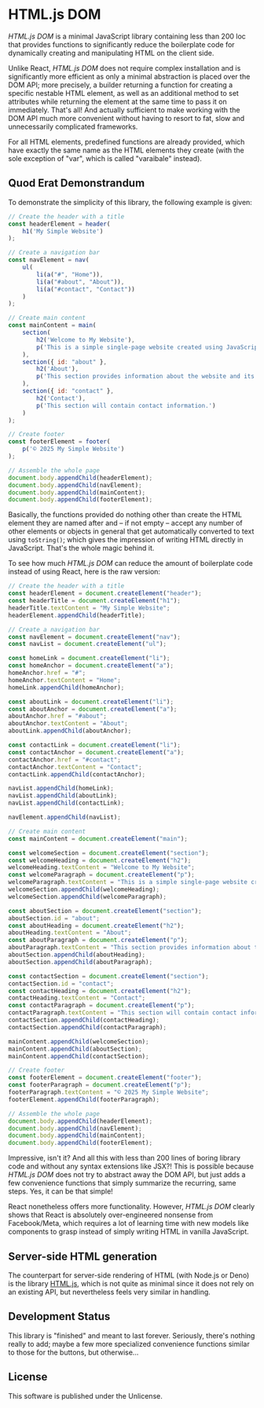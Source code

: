 # HTML.js DOM

*HTML.js DOM* is a minimal JavaScript library containing less than 200 loc that provides functions to significantly reduce the boilerplate code for dynamically creating and manipulating HTML on the client side.

Unlike React, *HTML.js DOM* does not require complex installation and is significantly more efficient as only a minimal abstraction is placed over the DOM API; more precisely, a builder returning a function for creating a specific nestable HTML element, as well as an additional method to set attributes while returning the element at the same time to pass it on immediately. That's all! And actually sufficient to make working with the DOM API much more convenient without having to resort to fat, slow and unnecessarily complicated frameworks.

For all HTML elements, predefined functions are already provided, which have exactly the same name as the HTML elements they create (with the sole exception of "var", which is called "varaibale" instead).

## Quod Erat Demonstrandum

To demonstrate the simplicity of this library, the following example is given:

```javascript
// Create the header with a title
const headerElement = header(
    h1('My Simple Website')
);

// Create a navigation bar
const navElement = nav(
    ul(
        li(a("#", "Home")),
        li(a("#about", "About")),
        li(a("#contact", "Contact"))
    )
);

// Create main content
const mainContent = main(
    section(
        h2('Welcome to My Website'),
        p('This is a simple single-page website created using JavaScript and the custom DSL.')
    ),
    section({ id: "about" },
        h2('About'),
        p('This section provides information about the website and its purpose.')
    ),
    section({ id: "contact" },
        h2('Contact'),
        p('This section will contain contact information.')
    )
);

// Create footer
const footerElement = footer(
    p('© 2025 My Simple Website')
);

// Assemble the whole page
document.body.appendChild(headerElement);
document.body.appendChild(navElement);
document.body.appendChild(mainContent);
document.body.appendChild(footerElement);
```

Basically, the functions provided do nothing other than create the HTML element they are named after and – if not empty – accept any number of other elements or objects in general that get automatically converted to text using `toString()`; which gives the impression of writing HTML directly in JavaScript. That's the whole magic behind it.

To see how much *HTML.js DOM* can reduce the amount of boilerplate code instead of using React, here is the raw version:

```javascript
// Create the header with a title
const headerElement = document.createElement("header");
const headerTitle = document.createElement("h1");
headerTitle.textContent = "My Simple Website";
headerElement.appendChild(headerTitle);

// Create a navigation bar
const navElement = document.createElement("nav");
const navList = document.createElement("ul");

const homeLink = document.createElement("li");
const homeAnchor = document.createElement("a");
homeAnchor.href = "#";
homeAnchor.textContent = "Home";
homeLink.appendChild(homeAnchor);

const aboutLink = document.createElement("li");
const aboutAnchor = document.createElement("a");
aboutAnchor.href = "#about";
aboutAnchor.textContent = "About";
aboutLink.appendChild(aboutAnchor);

const contactLink = document.createElement("li");
const contactAnchor = document.createElement("a");
contactAnchor.href = "#contact";
contactAnchor.textContent = "Contact";
contactLink.appendChild(contactAnchor);

navList.appendChild(homeLink);
navList.appendChild(aboutLink);
navList.appendChild(contactLink);

navElement.appendChild(navList);

// Create main content
const mainContent = document.createElement("main");

const welcomeSection = document.createElement("section");
const welcomeHeading = document.createElement("h2");
welcomeHeading.textContent = "Welcome to My Website";
const welcomeParagraph = document.createElement("p");
welcomeParagraph.textContent = "This is a simple single-page website created using JavaScript and the DOM API.";
welcomeSection.appendChild(welcomeHeading);
welcomeSection.appendChild(welcomeParagraph);

const aboutSection = document.createElement("section");
aboutSection.id = "about";
const aboutHeading = document.createElement("h2");
aboutHeading.textContent = "About";
const aboutParagraph = document.createElement("p");
aboutParagraph.textContent = "This section provides information about the website and its purpose.";
aboutSection.appendChild(aboutHeading);
aboutSection.appendChild(aboutParagraph);

const contactSection = document.createElement("section");
contactSection.id = "contact";
const contactHeading = document.createElement("h2");
contactHeading.textContent = "Contact";
const contactParagraph = document.createElement("p");
contactParagraph.textContent = "This section will contain contact information.";
contactSection.appendChild(contactHeading);
contactSection.appendChild(contactParagraph);

mainContent.appendChild(welcomeSection);
mainContent.appendChild(aboutSection);
mainContent.appendChild(contactSection);

// Create footer
const footerElement = document.createElement("footer");
const footerParagraph = document.createElement("p");
footerParagraph.textContent = "© 2025 My Simple Website";
footerElement.appendChild(footerParagraph);

// Assemble the whole page
document.body.appendChild(headerElement);
document.body.appendChild(navElement);
document.body.appendChild(mainContent);
document.body.appendChild(footerElement);
```

Impressive, isn't it? And all this with less than 200 lines of boring library code and without any syntax extensions like JSX?! This is possible because *HTML.js DOM* does not try to abstract away the DOM API, but just adds a few convenience functions that simply summarize the recurring, same steps. Yes, it can be that simple!

React nonetheless offers more functionality. However, *HTML.js DOM* clearly shows that React is absolutely over-engineered nonsense from Facebook/Meta, which requires a lot of learning time with new models like components to grasp instead of simply writing HTML in vanilla JavaScript.

## Server-side HTML generation

The counterpart for server-side rendering of HTML (with Node.js or Deno) is the library <a href="https://github.com/thyringer/htmljs">HTML.js</a>, which is not quite as minimal since it does not rely on an existing API, but nevertheless feels very similar in handling.

## Development Status

This library is "finished" and meant to last forever. Seriously, there's nothing really to add; maybe a few more specialized convenience functions similar to those for the buttons, but otherwise…

## License

This software is published under the Unlicense.
